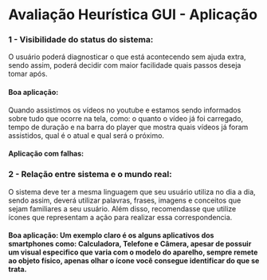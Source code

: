 # Avaliação Heurística GUI - Aplicação

###  1 - Visibilidade do status do sistema: 
O usuário poderá diagnosticar o que está acontecendo sem ajuda extra, sendo assim, poderá decidir com maior facilidade quais passos deseja tomar após.
#### Boa aplicação: 
Quando assistimos os vídeos no youtube e estamos sendo informados sobre tudo que ocorre na tela, como: o quanto o vídeo já foi carregado, tempo de duração e na barra do player que mostra quais vídeos já foram assistidos, qual é o atual e qual será o próximo.
#### Aplicação com falhas: 


### 2 - Relação entre sistema e o mundo real:
O sistema deve ter a mesma linguagem que seu usuário utiliza no dia a dia, sendo assim, deverá utilizar palavras, frases, imagens e conceitos que sejam familiares a seu usuário. Além disso, recomendasse que utilize ícones que representam a ação para realizar essa correspondencia.
#### Boa aplicação: Um exemplo claro é os  alguns aplicativos dos smartphones como: Calculadora, Telefone e Câmera, apesar de possuir um visual especifico que varia com o modelo do aparelho, sempre remete ao objeto físico, apenas olhar o ícone você consegue identificar do que se trata.


